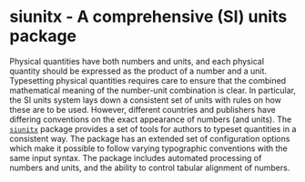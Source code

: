 siunitx - A comprehensive (SI) units package
============================================

Physical quantities have both numbers and units, and each
physical quantity should be expressed as the product of a number
and a unit. Typesetting physical quantities requires care to
ensure that the combined mathematical meaning of the number-unit
combination is clear. In particular, the SI units system lays
down a consistent set of units with rules on how these are to be
used. However, different countries and publishers have differing
conventions on the exact appearance of numbers (and units). The
[`siunitx`](https://ctan.org/pkg/siunitx) package provides a set of tools for authors to typeset
quantities in a consistent way. The package has an extended set
of configuration options which make it possible to follow
varying typographic conventions with the same input syntax. The
package includes automated processing of numbers and units, and
the ability to control tabular alignment of numbers.
